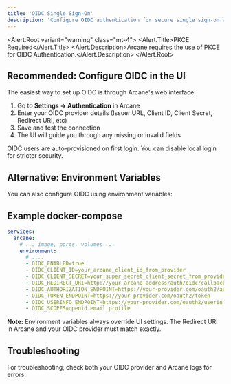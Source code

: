 ```yaml
---
title: 'OIDC Single Sign-On'
description: 'Configure OIDC authentication for secure single sign-on access to Arcane.'
---
```


<script lang="ts">
import * as Code from '$lib/components/ui/code/index.js';
import OidcTable from '$lib/components/oidc-table.svelte';
import * as Alert from '$lib/components/ui/alert/index.js';
import InfoIcon from '@lucide/svelte/icons/info';
import AlertTriangleIcon from '@lucide/svelte/icons/alert-triangle';
</script>

<Alert.Root variant="warning" class="mt-4">
<AlertTriangleIcon class="size-4" />
<Alert.Title>PKCE Required</Alert.Title>
<Alert.Description>Arcane requires the use of PKCE for OIDC Authentication.</Alert.Description>
</Alert.Root>

## Recommended: Configure OIDC in the UI

The easiest way to set up OIDC is through Arcane's web interface:

1. Go to **Settings → Authentication** in Arcane
2. Enter your OIDC provider details (Issuer URL, Client ID, Client Secret, Redirect URI, etc)
3. Save and test the connection
4. The UI will guide you through any missing or invalid fields

OIDC users are auto-provisioned on first login. You can disable local login for stricter security.

## Alternative: Environment Variables

You can also configure OIDC using environment variables:

<OidcTable />

## Example docker-compose

```yaml
services:
  arcane:
    # ... image, ports, volumes ...
    environment:
      # ....
      - OIDC_ENABLED=true
      - OIDC_CLIENT_ID=your_arcane_client_id_from_provider
      - OIDC_CLIENT_SECRET=your_super_secret_client_secret_from_provider
      - OIDC_REDIRECT_URI=http://your-arcane-address/auth/oidc/callback
      - OIDC_AUTHORIZATION_ENDPOINT=https://your-provider.com/oauth2/authorize
      - OIDC_TOKEN_ENDPOINT=https://your-provider.com/oauth2/token
      - OIDC_USERINFO_ENDPOINT=https://your-provider.com/oauth2/userinfo
      - OIDC_SCOPES=openid email profile
```

**Note:** Environment variables always override UI settings. The Redirect URI in Arcane and your OIDC provider must match exactly.

## Troubleshooting

For troubleshooting, check both your OIDC provider and Arcane logs for errors.
